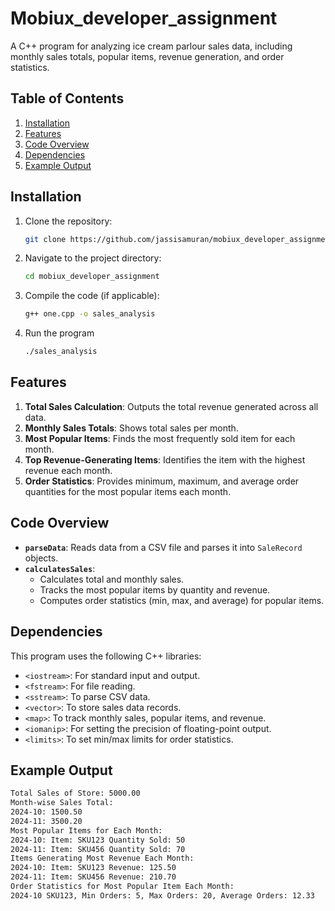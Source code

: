 # Mobiux_developer_assignment
A C++ program for analyzing ice cream parlour sales data, including monthly sales totals, popular items, revenue generation, and order statistics.

## Table of Contents
1. [Installation](#installation)
2. [Features](#features)
3. [Code Overview](#code-overview)
4. [Dependencies](#dependencies)
5. [Example Output](#example-output)

## Installation
1. Clone the repository:
   ```bash
   git clone https://github.com/jassisamuran/mobiux_developer_assignment.git
2. Navigate to the project directory:
   ````bash
   cd mobiux_developer_assignment
3. Compile the code (if applicable):
   ````bash
   g++ one.cpp -o sales_analysis
4. Run the program
   ````bash
   ./sales_analysis

## Features
1. **Total Sales Calculation**: Outputs the total revenue generated across all data.
2. **Monthly Sales Totals**: Shows total sales per month.
3. **Most Popular Items**: Finds the most frequently sold item for each month.
4. **Top Revenue-Generating Items**: Identifies the item with the highest revenue each month.
5. **Order Statistics**: Provides minimum, maximum, and average order quantities for the most popular items each month.

## Code Overview
- **`parseData`**: Reads data from a CSV file and parses it into `SaleRecord` objects.
- **`calculatesSales`**:
  - Calculates total and monthly sales.
  - Tracks the most popular items by quantity and revenue.
  - Computes order statistics (min, max, and average) for popular items.

## Dependencies
This program uses the following C++ libraries:

- `<iostream>`: For standard input and output.
- `<fstream>`: For file reading.
- `<sstream>`: To parse CSV data.
- `<vector>`: To store sales data records.
- `<map>`: To track monthly sales, popular items, and revenue.
- `<iomanip>`: For setting the precision of floating-point output.
- `<limits>`: To set min/max limits for order statistics.

## Example Output

   ````bash
   Total Sales of Store: 5000.00
   Month-wise Sales Total:
   2024-10: 1500.50
   2024-11: 3500.20
   Most Popular Items for Each Month:
   2024-10: Item: SKU123 Quantity Sold: 50
   2024-11: Item: SKU456 Quantity Sold: 70
   Items Generating Most Revenue Each Month:
   2024-10: Item: SKU123 Revenue: 125.50
   2024-11: Item: SKU456 Revenue: 210.70
   Order Statistics for Most Popular Item Each Month:
   2024-10 SKU123, Min Orders: 5, Max Orders: 20, Average Orders: 12.33


